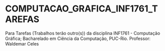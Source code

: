 # COMPUTACAO_GRAFICA_INF1761_TAREFAS
Para Tarefas (Trabalhos terão outro(s)) da disciplina INF1761 - Computação Gráfica; Bacharelado em Ciência da Computação, PUC-Rio. Professor: Waldemar Celes
